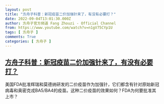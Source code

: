 ```yaml
---
layout: post
title: "方舟子科普：新冠疫苗二价加强针来了，有没有必要打？"
date: 2022-09-04T13:01:30.000Z
author: 方舟子官方频道 Fang Zhouzi - Official Channel
from: https://www.youtube.com/watch?v=n1gV75CYp1U
tags: [ 方舟子 ]
comments: True
categories: [ 方舟子 ]
---
```

<!--1662296490000-->
[方舟子科普：新冠疫苗二价加强针来了，有没有必要打？](https://www.youtube.com/watch?v=n1gV75CYp1U)
------

<div>
美国FDA批准辉瑞和莫德纳研发的二价疫苗作为加强针，它们都含有针对原始新冠病毒和奥密克戎BA5/BA4的疫苗。这种二价疫苗的效果如何？FDA为何要批准其上市？
</div>
